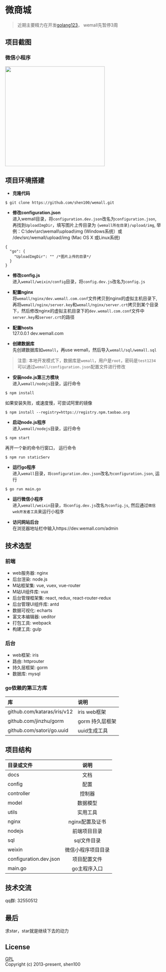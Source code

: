 # 微商城

> 近期主要精力在开发[golang123](https://github.com/shen100/golang123)， wemall先暂停3周

## 项目截图
### 微信小程序
<img src="http://res.cloudinary.com/dcemaqxcp/image/upload/c_scale,q_40,w_640/v1495726849/D55DF2778A92A721C4B5A509AE7ACD96_lkz2g8.jpg" width="320" alt=""/>

## 项目环境搭建
* **克隆代码**

```
$ git clone https://github.com/shen100/wemall.git
``` 

* **修改configuration.json**  
进入wemall目录，将`configuration.dev.json`改名为`configuration.json`, 再找到`UploadImgDir`，填写图片上传目录为 `{wemall所在目录}/upload/img`, 举例：C:\dev\src\wemall\upload\img (Windows系统）或 /dev/src/wemall/upload/img (Mac OS X 或Linux系统)
  
```
{
  "go": {
    "UploadImgDir": "" /*图片上传的目录*/
  }
}
```  

* **修改config.js**  
进入`wemall/weixin/config`目录，将`config.dev.js`改名为`config.js`

* **配置nginx**  
将`wemall/nginx/dev.wemall.com.conf`文件拷贝到nginx的虚拟主机目录下, 再将`wemall/nginx/server.key`和`wemall/nginx/server.crt`拷贝到某个目录下，然后修改nginx的虚拟主机目录下的`dev.wemall.com.conf`文件中`server.key`和`server.crt`的路径  

* **配置hosts**    
127.0.0.1 dev.wemall.com  
 
* **创建数据库**  
先创建数据库如`wemall`，再use wemall，然后导入`wemall/sql/wemall.sql` 
>注意: 本地开发模式下，数据库是`wemall`，用户是`root`，密码是`test1234`  
>可以通过`wemall/configuration.json`配置文件进行修改  

* **安装node.js第三方模块**  
进入`wemall/nodejs`目录，运行命令
  
```
$ npm install
``` 

如果安装失败，或速度慢，可尝试阿里的镜像

```
$ npm install --registry=https://registry.npm.taobao.org
```

* **启动node.js程序**  
进入`wemall/nodejs`目录，运行命令

```
$ npm start
```

再开一个新的命令行窗口， 运行命令

```
$ npm run staticServ
```

* **运行go程序**  
进入`wemall`目录，`将configuration.dev.json`改名`为configuration.json`, 运行

```
$ go run main.go
```

* **运行微信小程序**   
进入`wemall/weixin`目录，`将config.dev.js`改名`为config.js`, 然后通过`微信web开发者工具`来运行小程序  

* **访问网站后台**  
在浏览器地址栏中输入https://dev.wemall.com/admin  

## 技术选型
### 前端
* web服务器: nginx
* 后台渲染: node.js
* M站框架集: vue, vuex, vue-router
* M站UI组件库: vux
* 后台管理框架集: react, redux, react-router-redux
* 后台管理UI组件库: antd
* 数据可视化: echarts
* 富文本编辑器: ueditor
* 打包工具: webpack
* 构建工具: gulp  

### 后台
* web框架: iris
* 路由: httprouter
* 持久层框架: gorm
* 数据库: mysql 

### go依赖的第三方库

| 库 | 说明              |
|:---------|:-----------------------|
| github.com/kataras/iris/v12   | iris web框架   |
| github.com/jinzhu/gorm     | gorm 持久层框架 |
| github.com/satori/go.uuid  | uuid生成工具    |

## 项目结构
| 目录或文件 | 说明     |  
|:---------|:-------:|
| docs     |  文档|
| config                 |  配置|
| controller             |  控制器|
| model                  |  数据模型|
| utils                  |  实用工具|
| nginx    |  nginx配置及证书|
| nodejs   |  前端项目目录|
| sql      |  sql文件目录|
| weixin   | 微信小程序项目目录 |
| configuration.dev.json  | 项目配置文件 |
| main.go  | go主程序入口|

## 技术交流  
qq群: 32550512  

## 最后
求star，star就是继续下去的动力  

## License
[GPL](https://github.com/shen100/wemall/blob/master/LICENSE "")      
Copyright (c) 2013-present, shen100